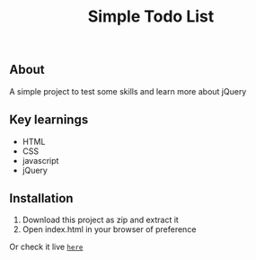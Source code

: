 <h1 align="center">Simple Todo List</h1>
<br/>
<h2>About</h2>
A simple project to test some skills and learn more about jQuery 

<h2>Key learnings</h2>

- HTML
- CSS
- javascript 
- jQuery

<h2>Installation</h2>

1. Download this project as zip and extract it
2. Open index.html in your browser of preference

Or check it live <a href="https://codepen.io/Andreymazepas/pen/JprxVO" target="_blank">`here`</a>
